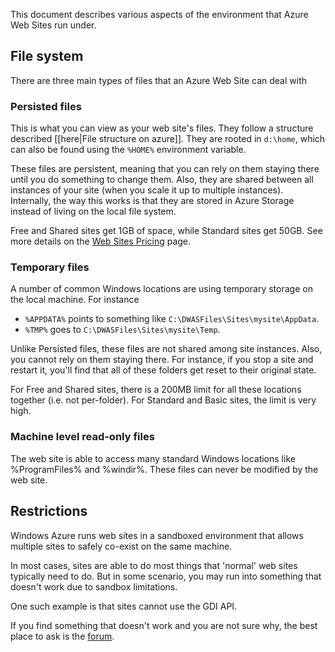 This document describes various aspects of the environment that Azure Web Sites run under.

## File system

There are three main types of files that an Azure Web Site can deal with

### Persisted files

This is what you can view as your web site's files. They follow a structure described [[here|File structure on azure]]. They are rooted in `d:\home`, which can also be found using the `%HOME%` environment variable.

These files are persistent, meaning that you can rely on them staying there until you do something to change them. Also, they are shared between all instances of your site (when you scale it up to multiple instances). Internally, the way this works is that they are stored in Azure Storage instead of living on the local file system.

Free and Shared sites get 1GB of space, while Standard sites get 50GB. See more details on the [Web Sites Pricing](http://www.windowsazure.com/en-us/pricing/details/web-sites/) page.


### Temporary files

A number of common Windows locations are using temporary storage on the local machine. For instance

- `%APPDATA%` points to something like `C:\DWASFiles\Sites\mysite\AppData`.
- `%TMP%` goes to `C:\DWASFiles\Sites\mysite\Temp`.

Unlike Persisted files, these files are not shared among site instances. Also, you cannot rely on them staying there. For instance, if you stop a site and restart it, you'll find that all of these folders get reset to their original state.

For Free and Shared sites, there is a 200MB limit for all these locations together (i.e. not per-folder). For Standard and Basic sites, the limit is very high.


### Machine level read-only files

The web site is able to access many standard Windows locations like %ProgramFiles% and %windir%. These files can never be modified by the web site.


## Restrictions

Windows Azure runs web sites in a sandboxed environment that allows multiple sites to safely co-exist on the same machine.

In most cases, sites are able to do most things that 'normal' web sites typically need to do. But in some scenario, you may run into something that doesn't work due to sandbox limitations.

One such example is that sites cannot use the GDI API.

If you find something that doesn't work and you are not sure why, the best place to ask is the [forum](http://social.msdn.microsoft.com/Forums/en-US/home?forum=windowsazurewebsitespreview).